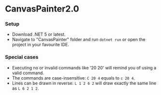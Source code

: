 # CanvasPainter2.0

### Setup
* Download .NET 5 or latest.
* Navigate to "CanvasPainter" folder and run `dotnet run` or open the project in your favourite IDE.

### Special cases
* Executing no or invalid commands like '20 20' will remind you of using a valid command.
* The commands are case-insensitive: `C 20 4` equals to `c 20 4`.
* Lines can be drawn in reverse: `L 1 2 6 2` will draw exactly the same line as `L 6 2 1 2`.
